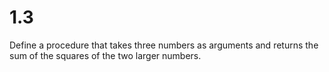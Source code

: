 # 1.3

Define a procedure that takes three numbers as arguments and returns the sum of the squares of the two larger numbers.
